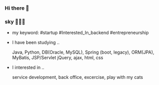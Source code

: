 ### Hi there 👋

### sky 👩🏻‍💻 



- my keyword: #startup #Interested_In_backend #entrepreneurship


- I have been studying ..
  
  
  Java, Python, DB(Oracle, MySQL), Spring (boot, legacy), ORM(JPA), MyBatis, JSP/Servlet
  jQuery, ajax, html, css

- I interested in ..
  
  
  service development, back office, excercise,
  play with my cats


<!--
**Jeong-sky-1003/Jeong-sky-1003** is a ✨ _special_ ✨ repository because its `README.md` (this file) appears on your GitHub profile.

